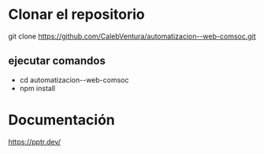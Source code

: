 # Clonar el repositorio
git clone https://github.com/CalebVentura/automatizacion--web-comsoc.git  

## ejecutar comandos
 - cd automatizacion--web-comsoc
 - npm install

# Documentación
https://pptr.dev/
